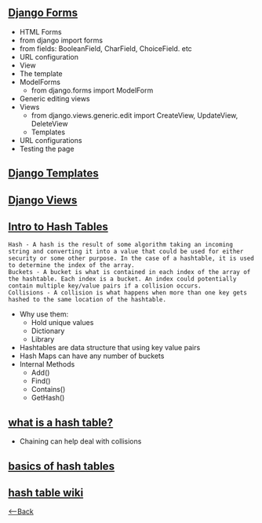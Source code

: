## [Django Forms](https://developer.mozilla.org/en-US/docs/Learn/Server-side/Django/Forms)
* HTML Forms
* from django import forms
* from fields:  BooleanField, CharField, ChoiceField. etc
* URL configuration
* View
* The template
* ModelForms
  * from django.forms import ModelForm
* Generic editing views
* Views
  *  from django.views.generic.edit import CreateView, UpdateView, DeleteView
  *  Templates
* URL configurations
* Testing the page
## [Django Templates](https://developer.mozilla.org/en-US/docs/Learn/Server-side/Django/Home_page)
## [Django Views](https://developer.mozilla.org/en-US/docs/Learn/Server-side/Django/Generic_views)

## [Intro to Hash Tables](https://codefellows.github.io/common_curriculum/data_structures_and_algorithms/Code_401/class-30/resources/Hashtables.html)
```
Hash - A hash is the result of some algorithm taking an incoming string and converting it into a value that could be used for either security or some other purpose. In the case of a hashtable, it is used to determine the index of the array.
Buckets - A bucket is what is contained in each index of the array of the hashtable. Each index is a bucket. An index could potentially contain multiple key/value pairs if a collision occurs.
Collisions - A collision is what happens when more than one key gets hashed to the same location of the hashtable.
```
* Why use them:  
  * Hold unique values
  * Dictionary
  * Library 
* Hashtables are data structure that using key value pairs
* Hash Maps can have any number of buckets
* Internal Methods
  *  Add()
  *  Find()
  *  Contains()
  *  GetHash()

## [what is a hash table?](https://www.youtube.com/watch?v=MfhjkfocRR0&ab_channel=PaulProgramming)
* Chaining can help deal with collisions
## [basics of hash tables](https://www.hackerearth.com/practice/data-structures/hash-tables/basics-of-hash-tables/tutorial/)
## [hash table wiki](https://en.wikipedia.org/wiki/Hash_table)

[<--Back](README.md)